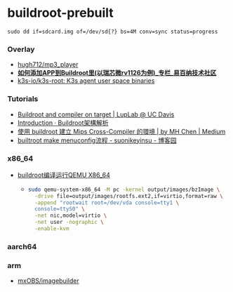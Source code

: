 buildroot-prebuilt
============================
`sudo dd if=sdcard.img of=/dev/sd{?} bs=4M conv=sync status=progress`

### Overlay
- [hugh712/mp3_player](https://github.com/hugh712/mp3_player)
- [**如何添加APP到Buildroot里(以瑞芯微rv1126为例)_专栏_易百纳技术社区**](https://www.ebaina.com/articles/140000016828)
- [k3s-io/k3s-root: K3s agent user space binaries](https://github.com/k3s-io/k3s-root)

### Tutorials
- [Buildroot and compiler on target | LupLab @ UC Davis](https://luplab.cs.ucdavis.edu/2022/01/06/buildroot-and-compiler-on-target.html)
- [Introduction · Buildroot架構解析](https://hugh712.gitbooks.io/buildroot/content/)
- [使用 buildroot 建立 Mips Cross-Compiler 的環境 | by MH Chen | Medium](https://pipi9baby.medium.com/%E4%BD%BF%E7%94%A8-buildroot-%E5%BB%BA%E7%AB%8B-mips-cross-compiler-%E7%9A%84%E7%92%B0%E5%A2%83-e63a665b87f2)
- [builtroot make menuconfig流程 - suonikeyinsu - 博客园](https://www.cnblogs.com/black-mamba/p/8888539.html)

### x86_64
- [buildroot编译运行QEMU X86_64](https://jgsun.github.io/2020/05/28/qemu-x86-64/)
  - ```bash
    sudo qemu-system-x86_64 -M pc -kernel output/images/bzImage \
      -drive file=output/images/rootfs.ext2,if=virtio,format=raw \
      -append "rootwait root=/dev/vda console=tty1 \
      console=ttyS0" \
      -net nic,model=virtio \
      -net user -nographic \
      -enable-kvm
    ```
### aarch64


### arm
- [mxOBS/imagebuilder](https://github.com/mxOBS/imagebuilder)

